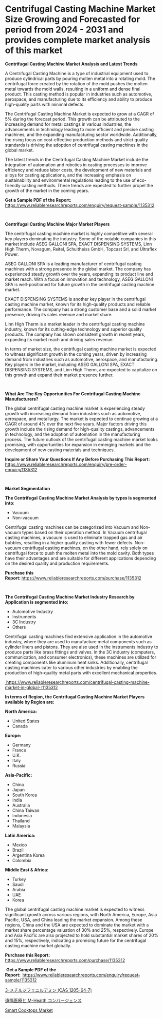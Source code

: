 <p><h1>Centrifugal Casting Machine Market Size Growing and Forecasted for period from 2024 - 2031 and provides complete market analysis of this market</h1></p><p><strong>Centrifugal Casting Machine Market Analysis and Latest Trends</strong></p>
<p><p>A Centrifugal Casting Machine is a type of industrial equipment used to produce cylindrical parts by pouring molten metal into a rotating mold. The centrifugal force created by the rotation of the mold pushes the molten metal towards the mold walls, resulting in a uniform and dense final product. This casting method is popular in industries such as automotive, aerospace, and manufacturing due to its efficiency and ability to produce high-quality parts with minimal defects.</p><p>The Centrifugal Casting Machine Market is expected to grow at a CAGR of 5% during the forecast period. This growth can be attributed to the increasing demand for metal castings in various industries, the advancements in technology leading to more efficient and precise casting machines, and the expanding manufacturing sector worldwide. Additionally, the rising focus on cost-effective production methods and strict quality standards is driving the adoption of centrifugal casting machines in the global market.</p><p>The latest trends in the Centrifugal Casting Machine Market include the integration of automation and robotics in casting processes to improve efficiency and reduce labor costs, the development of new materials and alloys for casting applications, and the increasing emphasis on sustainability and environmental regulations leading to the use of eco-friendly casting methods. These trends are expected to further propel the growth of the market in the coming years.</p></p>
<p><strong>Get a Sample PDF of the Report:&nbsp;</strong> <a href="https://www.reliableresearchreports.com/enquiry/request-sample/1135312">https://www.reliableresearchreports.com/enquiry/request-sample/1135312</a></p>
<p>&nbsp;</p>
<p><strong>Centrifugal Casting Machine Major Market Players</strong></p>
<p><p>The centrifugal casting machine market is highly competitive with several key players dominating the industry. Some of the notable companies in this market include ASEG GALLONI SPA, EXACT DISPENSING SYSTEMS, Linn High Therm, Novagum, Reitel, Schultheiss GmbH, Topcast Srl, and Ultraflex Power.</p><p>ASEG GALLONI SPA is a leading manufacturer of centrifugal casting machines with a strong presence in the global market. The company has experienced steady growth over the years, expanding its product line and market reach. With a focus on innovation and technology, ASEG GALLONI SPA is well-positioned for future growth in the centrifugal casting machine market.</p><p>EXACT DISPENSING SYSTEMS is another key player in the centrifugal casting machine market, known for its high-quality products and reliable performance. The company has a strong customer base and a solid market presence, driving its sales revenue and market share.</p><p>Linn High Therm is a market leader in the centrifugal casting machine industry, known for its cutting-edge technology and superior quality products. The company has shown consistent growth in recent years, expanding its market reach and driving sales revenue.</p><p>In terms of market size, the centrifugal casting machine market is expected to witness significant growth in the coming years, driven by increasing demand from industries such as automotive, aerospace, and manufacturing. Key players in the market, including ASEG GALLONI SPA, EXACT DISPENSING SYSTEMS, and Linn High Therm, are expected to capitalize on this growth and expand their market presence further.</p></p>
<p>&nbsp;</p>
<p><strong>What Are The Key Opportunities For Centrifugal Casting Machine Manufacturers?</strong></p>
<p><p>The global centrifugal casting machine market is experiencing steady growth with increasing demand from industries such as automotive, aerospace, and metallurgy. The market is expected to continue growing at a CAGR of around 4% over the next five years. Major factors driving this growth include the rising demand for high-quality castings, advancements in technology, and the adoption of automation in the manufacturing process. The future outlook of the centrifugal casting machine market looks promising, with opportunities for expansion in emerging markets and the development of new casting materials and techniques.</p></p>
<p><strong>Inquire or Share Your Questions If Any Before Purchasing This Report:</strong> <a href="https://www.reliableresearchreports.com/enquiry/pre-order-enquiry/1135312">https://www.reliableresearchreports.com/enquiry/pre-order-enquiry/1135312</a></p>
<p>&nbsp;</p>
<p><strong>Market Segmentation</strong></p>
<p><strong>The Centrifugal Casting Machine Market Analysis by types is segmented into:</strong></p>
<p><ul><li>Vacuum</li><li>Non-vacuum</li></ul></p>
<p><p>Centrifugal casting machines can be categorized into Vacuum and Non-vacuum types based on their operation method. In Vacuum centrifugal casting machines, a vacuum is used to eliminate trapped gas and air bubbles, resulting in a higher quality casting with fewer defects. Non-vacuum centrifugal casting machines, on the other hand, rely solely on centrifugal force to push the molten metal into the mold cavity. Both types have their advantages and are suitable for different applications depending on the desired quality and production requirements.</p></p>
<p><strong>Purchase this Report:&nbsp;</strong><a href="https://www.reliableresearchreports.com/purchase/1135312">https://www.reliableresearchreports.com/purchase/1135312</a></p>
<p>&nbsp;</p>
<p><strong>The Centrifugal Casting Machine Market Industry Research by Application is segmented into:</strong></p>
<p><ul><li>Automotive Industry</li><li>Instruments</li><li>3C Industry</li><li>Others</li></ul></p>
<p><p>Centrifugal casting machines find extensive application in the automotive industry, where they are used to manufacture metal components such as cylinder liners and pistons. They are also used in the instruments industry to produce parts like brass fittings and valves. In the 3C industry (computers, communication, and consumer electronics), these machines are utilized for creating components like aluminum heat sinks. Additionally, centrifugal casting machines cater to various other industries by enabling the production of high-quality metal parts with excellent mechanical properties.</p></p>
<p><a href="https://www.reliableresearchreports.com/centrifugal-casting-machine-market-in-global-r1135312">&nbsp;https://www.reliableresearchreports.com/centrifugal-casting-machine-market-in-global-r1135312</a></p>
<p><strong>In terms of Region, the Centrifugal Casting Machine Market Players available by Region are:</strong></p>
<p>
    <p> <strong> North America: </strong>
        <ul>
            <li>United States</li>
            <li>Canada</li>
        </ul>
        </p> 
    <p> <strong> Europe: </strong>
        <ul>
            <li>Germany</li>
            <li>France</li>
            <li>U.K.</li>
            <li>Italy</li>
            <li>Russia</li>
        </ul>
        </p> 
    <p> <strong> Asia-Pacific: </strong>
        <ul>
            <li>China</li>
            <li>Japan</li>
            <li>South Korea</li>
            <li>India</li>
            <li>Australia</li>
            <li>China Taiwan</li>
            <li>Indonesia</li>
            <li>Thailand</li>
            <li>Malaysia</li>
        </ul>
        </p> 
    <p> <strong> Latin America: </strong>
        <ul>
            <li>Mexico</li>
            <li>Brazil</li>
            <li>Argentina Korea</li>
            <li>Colombia</li>
        </ul>
        </p> 
    <p> <strong> Middle East & Africa: </strong>
        <ul>
            <li>Turkey</li>
            <li>Saudi</li>
            <li>Arabia</li>
            <li>UAE</li>
            <li>Korea</li>
        </ul>
    </p>
    </p>
<p><p>The global centrifugal casting machine market is expected to witness significant growth across various regions, with North America, Europe, Asia Pacific, USA, and China leading the market expansion. Among these regions, China and the USA are expected to dominate the market with a market share percentage valuation of 30% and 25%, respectively. Europe and Asia Pacific are also projected to hold substantial market shares of 20% and 15%, respectively, indicating a promising future for the centrifugal casting machine market globally.</p></p>
<p><strong>Purchase this Report: </strong><a href="https://www.reliableresearchreports.com/purchase/1135312">https://www.reliableresearchreports.com/purchase/1135312</a></p>
<p>&nbsp;<strong>Get a Sample PDF of the Report:&nbsp;&nbsp;</strong><a href="https://www.reliableresearchreports.com/enquiry/request-sample/1135312">https://www.reliableresearchreports.com/enquiry/request-sample/1135312</a></p>
<p><strong></strong></p>
<p><p><a href="https://github.com/decker5351/Market-Research-Report-List-1/blob/main/1402211155634.md">3-メチルジフェニルアミン (CAS 1205-64-7)</a></p><p><a href="https://github.com/tubbs463/Market-Research-Report-List-1/blob/main/7891149155635.md">遠隔医療と M-Health コンバージェンス</a></p><p><a href="https://issuu.com/reportprime-2/docs/smart-cooktops-market-size-2030.pptx">Smart Cooktops Market</a></p></p>
